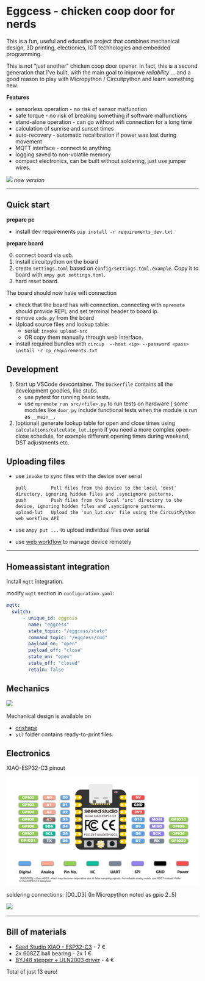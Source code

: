 # Eggcess - chicken coop door for nerds

This is a fun, useful and educative project that combines mechanical design,
3D printing, electronics, IOT technologies and embedded programming.

This is not "just another" chicken coop door opener. In fact, this is a second generation
that I've built, with the main goal to improve *reliability* ... and a good reason to play with Micropython / Circuitpython and learn something new.


**Features**

* sensorless operation - no risk of sensor malfunction
* safe torque - no risk of breaking something if software malfunctions
* stand-alone operation - can go without wifi connection for a long time
* calculation of sunrise and sunset times
* auto-recovery - automatic recalibration if power was lost during movement
* MQTT interface - connect to anything
* logging saved to non-volatile memory
* compact electronics, can be built without soldering, just use jumper wires.



![](img/eggcess_11.jpg)
*new version*




------------------------------------------



## Quick start

**prepare pc**

* install dev requirements `pip install -r requirements_dev.txt`


**prepare board**

0. connect board via usb.
1. install circuitpython on the board
2. create `settings.toml` based on `config/settings.toml.example`. Copy it to board with `ampy put settings.toml`.
3. hard reset board.

The board should now have wifi connection


* check that the board has wifi connection. connecting with `mpremote` should provide REPL and set terminal header to board ip.
* remove `code.py` from the board
* Upload source files and lookup table:
  - serial: `invoke upload-src`
  - OR copy them manually through web interface.
* install required bundles with `circup  --host <ip> --password <pass> install -r cp_requirements.txt `



## Development
1. Start up VSCode devcontainer. The `Dockerfile` contains all the development goodies, like  stubs.
   - use pytest for running basic tests.
   - use `mpremote run src/<file>.py`  to run tests on hardware ( some modules like `door.py` include functional tests when the module is run as `__main__`.
3. (optional) generate lookup table for open and close times using `calculations/calculate_lut.ipynb` if you need a more complex open-close schedule, for example different opening times during weekend, DST adjustments etc.



## Uploading files

* use `invoke` to sync files with the device over serial

      pull         Pull files from the device to the local 'dest' directory, ignoring hidden files and .syncignore patterns.
      push         Push files from the local 'src' directory to the device, ignoring hidden files and .syncignore patterns.
      upload-lut   Upload the 'sun_lut.csv' file using the CircuitPython web workflow API

* use `ampy put ...` to upload individual files over serial
* use [web workflow](https://docs.circuitpython.org/en/latest/docs/workflows.html) to manage device remotely


-------------------------------------------------------

## Homeassistant integration

Install `mqtt` integration.

modify `mqtt` section in `configuration.yaml`:

```yaml
mqtt:
  switch:
      - unique_id: eggcess
        name: "eggcess"
        state_topic: "/eggcess/state"
        command_topic: "/eggcess/cmd"
        payload_on: "open"
        payload_off: "close"
        state_on: "open"
        state_off: "closed"
        retain: false

```


## Mechanics

![](img/eggcess_mechanics.png)

Mechanical design is available on

* [onshape](https://cad.onshape.com/documents/9d1e9d13503836a93d923c99/w/cf41e9abcfc58e38551d4ef1/e/91ab2b97868868ebff4768e5?renderMode=0&uiState=6590590c9a15484af8e68a46)
* `stl` folder contains ready-to-print files.


## Electronics

XIAO-ESP32-C3 pinout


![](img/pin_map-2.png)


soldering connections: [D0..D3] (In Micropython noted as gpio 2..5)

![](img/eggcess_01.jpg)

---------------------------------------------------------

## Bill of materials

* [Seed Studio XIAO - ESP32-C3](https://www.tinytronics.nl/shop/nl/development-boards/microcontroller-boards/met-wi-fi/seeed-studio-xiao-esp32-c3) - 7 €
* 2x 608ZZ ball bearing - 2x 1 €
* [BYJ48 stepper + ULN2003 driver](https://www.tinytronics.nl/shop/nl/mechanica-en-actuatoren/motoren/stappenmotoren/stappen-motor-met-uln2003-motoraansturing) - 4 €

Total of just 13 euro!
